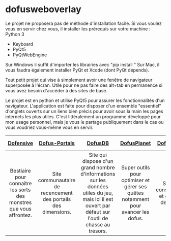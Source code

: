 # dofusweboverlay
Le projet ne proposera pas de méthode d'installation facile.
Si vous voulez vous en servir chez vous, il installer les prérequis sur votre machine : 
Python 3
- Keyboard
- PyQt5
- PyQtWebEngine

Sur Windows il suffit d'importer les librairies avec "pip install <librairie>"
Sur Mac, il vous faudra également installer PyQt et Xcode (dont PyQt dépends).

  
Tout petit projet qui vise à simplement avoir une fenêtre de navigateur superposée à l'écran. Utile pour ne pas faire des alt+tab en permanence si vous avez besoin d'accéder à des sites de base.


Le projet est en python et utilise PyQt5 pour assurer les fonctionnalités d'un navigateur.
L'application est faite pour disposer d'un ensemble "essentiel" d'onglets ouverts sur un liens bien précis pour avoir sous la main les pages internets les plus utiles.
C'est littéralement un programme développé pour mon usage personnel, mais je vous le partage publiquement dans le cas ou vous voudriez vous-même vous en servir.

  
|[Dofensive](https://dofensive.com/fr)|[Dofus-Portals](https://dofus-portals.fr/)|[DofusDB](https://dofusdb.fr/fr/tools/treasure-hunt)|[DofusPlanet](https://dofusplanet.com/)|[DofusBook](https://www.dofusbook.net/fr/)|[Dofus Pour Les Noobs](https://www.dofuspourlesnoobs.com)|[Metamob](https://www.metamob.fr)|
|     :---:    |     :---:      |     :---:     |     :---:     |     :---:    |     :---:      |     :---:     |
|Bestiaire pour connaître les sorts des monstres que vous affrontez.|Site communautaire de recencement des portails des dimensions.|Site qui dispose d'un grand nombre d'informations sur les données utiles du jeu, mais ici il est ouvert par défaut sur l'outil de chasse au trésors.|Super outils pour optimiser et gérer ses quêtes notamment pour avancer les dofus.|Site de construction et gestion de stuffs|Site qui regroupe un énorme nombre d'informations pour les quêtes, les succès et les donjons. |Permet de lister les archimonstres pour le suivi de la quête l'éternelle moisson.|

